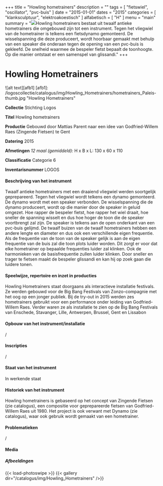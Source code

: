 ﻿+++
title = "Howling hometrainers"
description = ""
tags = [ "fietswiel", "oscillator", "pvc-buis"
]
date = "2015-01-01"
dates = "2015"
categories = [
    "klanksculptuur", "elektroakoestisch"
]
alfabetisch = [ "H"
]
menu = "main"
summary = "<a href='/logoscollectie/catalogus/2015/howling_hometrainers'><img src='/logoscollectie/catalogus/img/Howling_Hometrainers/hometrainers_Paleis-thumb.jpg'></a>Howling hometrainers bestaat uit twaalf antieke hometrainers die omgebouwd zijn tot een instrument. Tegen het vliegwiel van de hometrainer is telkens een fietsdynamo gemonteerd. De wisselspanning die deze produceert, wordt hoorbaar gemaakt met behulp van een speaker die onderaan tegen de opening van een pvc-buis is gekleefd. De snelheid waarmee de bespeler fietst bepaalt de toonhoogte. Op die manier ontstaat er een samenspel van glissandi."
+++

# Howling Hometrainers

![alt text][afb1]
[afb1]: /logoscollectie/catalogus/img/Howling_Hometrainers/hometrainers_Paleis-thumb.jpg "Howling Hometrainers"

**Collectie**
Stichting Logos

**Titel**
Howling hometrainers

**Productie**
Gebouwd door Mattias Parent naar een idee van Godfried-Willem Raes (Zingende Fietsen) te Gent

**Datering**
2015

**Afmetingen**
*12 maal (gemiddeld):*
H x B x L: 130 x 60 x 110

**Classificatie**
Categorie 6

**Inventarisnummer**
LOGOS

#### Beschrijving van het instrument
Twaalf antieke hometrainers met een draaiend vliegwiel werden soortgelijk geprepareerd. Tegen het vliegwiel wordt telkens een dynamo gemonteerd. De dynamo wordt met een speaker verbonden. De wisselspanning die de dynamo produceert, wordt op die manier door de speaker in geluid omgezet. Hoe rapper de bespeler fietst, hoe rapper het wiel draait, hoe sneller de spanning wisselt en dus hoe hoger de toon die de speaker voortbrengt zal zijn. 
De speaker is telkens aan de open onderkant van een pvc-buis gelijmd. De twaalf buizen van de twaalf hometrainers hebben een andere lengte en diameter en dus ook een verschillende eigen frequentie. Als de frequentie van de toon van de speaker gelijk is aan de eigen frequentie van de buis zal die toon plots luider worden. Dit zorgt er voor dat elke hometrainer op bepaalde frequenties luider zal klinken. Ook de harmonieken van de basisfrequentie zullen luider klinken. Door sneller en trager te fietsen maakt de bespeler glissandi en kan hij op zoek gaan die luidere tonen. 

#### Speelwijze, repertoire en inzet in producties
Howling Hometrainers staat doorgaans als interactieve installatie festivals. Ze werden gebouwd voor de Big Bang Festivals van Zonzo-compagnie met het oog op een jonger publiek.
Bij de try-out in 2015 werden zes hometrainers gebruikt voor een performance onder leiding van Godfried-Willem Raes.
Verder waren ze als installatie te zien op de Big Bang Festivals van Enschede, Stavanger, Lille, Antwerpen, Brussel, Gent en Lissabon  

#### Opbouw van het instrument/installatie
/

#### Inscripties
/

#### Staat van het instrument
In werkende staat

#### Historiek van het instrument
Howling hometrainers is gebaseerd op het concept van Zingende Fietsen (zie catalogus), een compositie voor geprepareerde fietsen van Godfried-Willem Raes uit 1980. Het project is ook verwant met Dynamo (zie catalogus), waar ook gebruik wordt gemaakt van een hometrainer.

#### Problematieken
/

#### Media
##### Afbeeldingen
{{< load-photoswipe >}}
{{< gallery dir="/catalogus/img/Howling_Hometrainers" />}}

